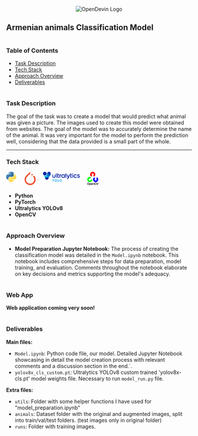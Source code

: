 <p align="center">
  <img alt="OpenDevin Logo" src="./logo.png" width="150" />
</p>

## Armenian animals Classification Model





#

### Table of Contents

- [Task Description](#task-description)
- [Tech Stack](#tech-stack)
- [Approach Overview](#approach-overview)
- [Deliverables](#deliverables)
#

### Task Description

The goal of the task was to create a model that would predict what animal was given a picture. The images used to create this model were obtained from websites. The goal of the model was to accurately determine the name of the animal. It was very important for the model to perform the prediction well, considering that the data provided is a small part of the whole.

---


### Tech Stack

<img align="left" alt="Java" width="30px" style="padding-right:20px;" src="https://github.com/GorPiliposyan/subway-ticket-barrier-state-detection/blob/main/Images/Python-logo-notext.svg"/>
<img align="left" alt="Java" width="30px" style="padding-right:20px;" src="https://github.com/GorPiliposyan/subway-ticket-barrier-state-detection/blob/main/Images/PyTorch_logo_icon.svg"/>
<img align="left" alt="Java" width="100px" style="padding-right:20px;" src="https://github.com/GorPiliposyan/subway-ticket-barrier-state-detection/blob/main/Images/UltralyticsYOLO_full_blue.svg"/>
<img align="left" alt="Java" width="30px" style="padding-right:20px;" src="https://github.com/GorPiliposyan/subway-ticket-barrier-state-detection/blob/main/Images/OpenCV_Logo.svg"/>
<br />

#

- **Python**
- **PyTorch**
- **Ultralytics YOLOv8**
- **OpenCV**

#

### Approach Overview

- **Model Preparation Jupyter Notebook:** The process of creating the classification model was detailed in the `Model.ipynb` notebook. This notebook includes comprehensive steps for data preparation, model training, and evaluation. Comments throughout the notebook elaborate on key decisions and metrics supporting the model's adequacy.



#

### Web App

**Web application coming very soon!**

#


### Deliverables

**Main files:**
- `Model.ipynb`: Python code file, our model. Detailed Jupyter Notebook showcasing in detail the model creation process with relevant comments and a discussion section in the end.`.
- `yolov8x_cls_custom.pt`: Ultralytics YOLOv8 custom trained 'yolov8x-cls.pt' model weights file. Necessary to run `model_run.py` file.

**Extra files:**
- `utils`: Folder with some helper functions I have used for "model_preparation.ipynb"
- `animals`: Dataset folder with the original and augmented images, split into train/val/test folders. (test images only in original folder)
- `runs`: Folder with training images.

